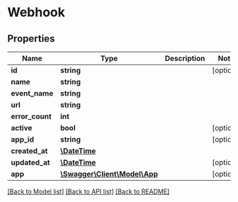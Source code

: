 # Webhook

## Properties
Name | Type | Description | Notes
------------ | ------------- | ------------- | -------------
**id** | **string** |  | [optional] 
**name** | **string** |  | 
**event_name** | **string** |  | 
**url** | **string** |  | 
**error_count** | **int** |  | 
**active** | **bool** |  | [optional] 
**app_id** | **string** |  | [optional] 
**created_at** | [**\DateTime**](\DateTime.md) |  | 
**updated_at** | [**\DateTime**](\DateTime.md) |  | [optional] 
**app** | [**\Swagger\Client\Model\App**](App.md) |  | [optional] 

[[Back to Model list]](../../README.md#documentation-for-models) [[Back to API list]](../../README.md#documentation-for-api-endpoints) [[Back to README]](../../README.md)

